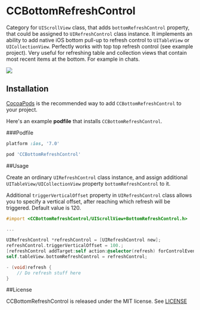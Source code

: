 CCBottomRefreshControl
======================

Category for `UIScrollView` class, that adds `bottomRefreshControl` property, that could be assigned to `UIRefreshControl` class instance. It implements an ability to add native iOS bottom pull-up to refresh control to `UITableView` or `UICollectionView`. Perfectly works with top top refresh control (see example project).
Very useful for refreshing table and collection views that contain most recent items at the bottom. For example in chats.



![](example.png)


## Installation

[CocoaPods](http://cocoapods.org) is the recommended way to add `CCBottomRefreshControl` to your project.

Here's an example **podfile** that installs `CCBottomRefreshControl`.

###Podfile

```ruby
platform :ios, '7.0'

pod 'CCBottomRefreshControl'
```


##Usage

Create an ordinary `UIRefreshControl` class instance, and assign additional `UITableView/UICollectionView` property `bottomRefreshControl` to it.

Additional `triggerVerticalOffset` property in `UIRefreshControl` class allows you to specify a vertical offset, after reaching which refresh will be triggered. Default value is 120.


```objective-c
#import <CCBottomRefreshControl/UIScrollView+BottomRefreshControl.h>

...

UIRefreshControl *refreshControl = [UIRefreshControl new];
refreshControl.triggerVerticalOffset = 100.;
[refreshControl addTarget:self action:@selector(refresh) forControlEvents:UIControlEventValueChanged];
self.tableView.bottomRefreshControl = refreshControl;

- (void)refresh {
    // Do refresh stuff here
}
```

##License

CCBottomRefreshControl is released under the MIT license. See [LICENSE](LICENSE.txt)
